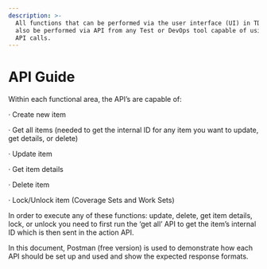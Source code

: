 ```yaml
---
description: >-
  All functions that can be performed via the user interface (UI) in TDO can
  also be performed via API from any Test or DevOps tool capable of using REST
  API calls.
---
```


# API Guide

Within each functional area, the API’s are capable of:

·       Create new item

·       Get all items (needed to get the internal ID for any item you want to update, get details, or delete)

·       Update item

·       Get item details

·       Delete item

·       Lock/Unlock item (Coverage Sets and Work Sets)

&#x20;

In order to execute any of these functions: update, delete, get item details, lock, or unlock you need to first run the ‘get all’ API to get the item’s internal ID which is then sent in the action API.&#x20;

&#x20;In this document, Postman (free version) is used to demonstrate how each API should be set up and used and show the expected response formats.

